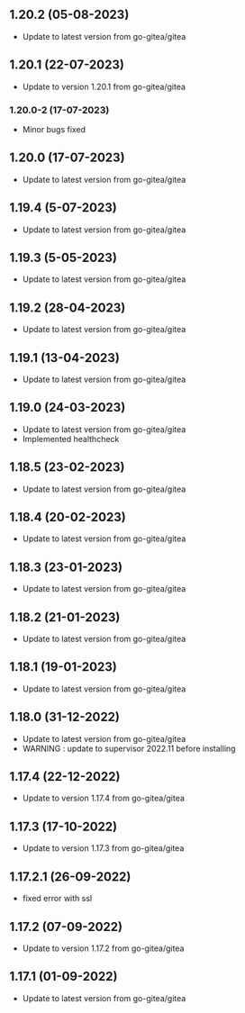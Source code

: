 
## 1.20.2 (05-08-2023)
- Update to latest version from go-gitea/gitea
## 1.20.1 (22-07-2023)
- Update to version 1.20.1 from go-gitea/gitea
### 1.20.0-2 (17-07-2023)
- Minor bugs fixed
## 1.20.0 (17-07-2023)
- Update to latest version from go-gitea/gitea
## 1.19.4 (5-07-2023)
- Update to latest version from go-gitea/gitea

## 1.19.3 (5-05-2023)
- Update to latest version from go-gitea/gitea
## 1.19.2 (28-04-2023)
- Update to latest version from go-gitea/gitea
## 1.19.1 (13-04-2023)
- Update to latest version from go-gitea/gitea

## 1.19.0 (24-03-2023)
- Update to latest version from go-gitea/gitea
- Implemented healthcheck
## 1.18.5 (23-02-2023)
- Update to latest version from go-gitea/gitea

## 1.18.4 (20-02-2023)
- Update to latest version from go-gitea/gitea
## 1.18.3 (23-01-2023)
- Update to latest version from go-gitea/gitea

## 1.18.2 (21-01-2023)
- Update to latest version from go-gitea/gitea

## 1.18.1 (19-01-2023)
- Update to latest version from go-gitea/gitea
## 1.18.0 (31-12-2022)
- Update to latest version from go-gitea/gitea
- WARNING : update to supervisor 2022.11 before installing
## 1.17.4 (22-12-2022)
- Update to version 1.17.4 from go-gitea/gitea
## 1.17.3 (17-10-2022)
- Update to version 1.17.3 from go-gitea/gitea

## 1.17.2.1 (26-09-2022)
- fixed error with ssl

## 1.17.2 (07-09-2022)
- Update to version 1.17.2 from go-gitea/gitea

## 1.17.1 (01-09-2022)
- Update to latest version from go-gitea/gitea
